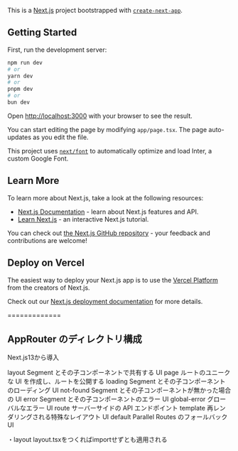This is a [Next.js](https://nextjs.org/) project bootstrapped with [`create-next-app`](https://github.com/vercel/next.js/tree/canary/packages/create-next-app).

## Getting Started

First, run the development server:

```bash
npm run dev
# or
yarn dev
# or
pnpm dev
# or
bun dev
```

Open [http://localhost:3000](http://localhost:3000) with your browser to see the result.

You can start editing the page by modifying `app/page.tsx`. The page auto-updates as you edit the file.

This project uses [`next/font`](https://nextjs.org/docs/basic-features/font-optimization) to automatically optimize and load Inter, a custom Google Font.

## Learn More

To learn more about Next.js, take a look at the following resources:

- [Next.js Documentation](https://nextjs.org/docs) - learn about Next.js features and API.
- [Learn Next.js](https://nextjs.org/learn) - an interactive Next.js tutorial.

You can check out [the Next.js GitHub repository](https://github.com/vercel/next.js/) - your feedback and contributions are welcome!

## Deploy on Vercel

The easiest way to deploy your Next.js app is to use the [Vercel Platform](https://vercel.com/new?utm_medium=default-template&filter=next.js&utm_source=create-next-app&utm_campaign=create-next-app-readme) from the creators of Next.js.

Check out our [Next.js deployment documentation](https://nextjs.org/docs/deployment) for more details.

=============

## AppRouter のディレクトリ構成
Next.js13から導入


layout	  Segment とその子コンポーネントで共有する UI
page	    ルートのユニークな UI を作成し、ルートを公開する
loading	  Segment とその子コンポーネントのローディング UI
not-found	Segment とその子コンポーネントが無かった場合の UI
error	    Segment とその子コンポーネントのエラー UI
global-error	グローバルなエラー UI
route	     サーバーサイドの API エンドポイント
template	 再レンダリングされる特殊なレイアウト UI
default	   Parallel Routes のフォールバック UI

・layout
layout.tsxをつくればimportせずとも適用される